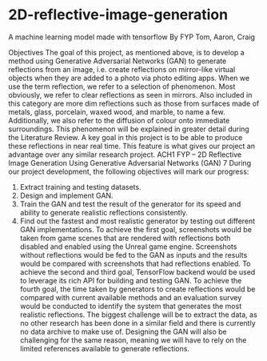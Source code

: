 # 2D-reflective-image-generation

A machine learning model made with tensorflow
By FYP Tom, Aaron, Craig


Objectives
The goal of this project, as mentioned above, is to develop a method using Generative Adversarial Networks (GAN) to generate reflections from an image, i.e. create reflections on mirror-like virtual objects when they are added to a photo via photo editing apps. When we use the term reflection, we refer to a selection of phenomenon. Most obviously, we refer to clear reflections as seen in mirrors. Also included in this category are more dim reflections such as those from surfaces made of metals, glass, porcelain, waxed wood, and marble, to name a few. Additionally, we also refer to the diffusion of colour onto immediate surroundings. This phenomenon will be explained in greater detail during the Literature Review. A key goal in this project is to be able to produce these reflections in near real time. This feature is what gives our project an advantage over any similar research project.
ACH1 FYP – 2D Reflective Image Generation Using Generative Adversarial Networks (GAN)
7
During our project development, the following objectives will mark our progress:
1. Extract training and testing datasets.
2. Design and implement GAN.
3. Train the GAN and test the result of the generator for its speed and ability to generate realistic reflections consistently.
4. Find out the fastest and most realistic generator by testing out different GAN implementations.
To achieve the first goal, screenshots would be taken from game scenes that are rendered with reflections both disabled and enabled using the Unreal game engine. Screenshots without reflections would be fed to the GAN as inputs and the results would be compared with screenshots that had reflections enabled.
To achieve the second and third goal, TensorFlow backend would be used to leverage its rich API for building and testing GAN.
To achieve the fourth goal, the time taken by generators to create reflections would be compared with current available methods and an evaluation survey would be conducted to identify the system that generates the most realistic reflections.
The biggest challenge will be to extract the data, as no other research has been done in a similar field and there is currently no data archive to make use of. Designing the GAN will also be challenging for the same reason, meaning we will have to rely on the limited references available to generate reflections.
